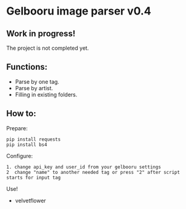 # Gelbooru image parser v0.4


<h2>Work in progress!</h2>
The project is not completed yet.

<h2>Functions:</h2>

- Parse by one tag.
- Parse by artist.
- Filling in existing folders.

<h2>How to:</h2>

Prepare:

	pip install requests
	pip install bs4
	
Configure:

	1. change api_key and user_id from your gelbooru settings
	2  change "name" to another needed tag or press "2" after script starts for input tag

Use!

- velvetflower
